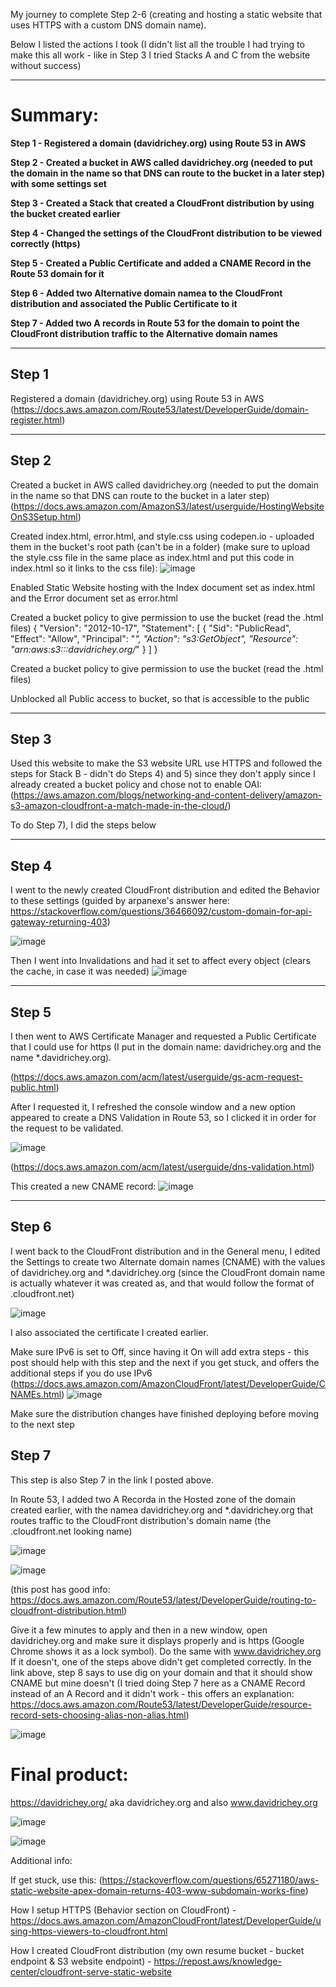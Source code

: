 My journey to complete Step 2-6 (creating and hosting a static website that uses HTTPS with a custom DNS domain name).

Below I listed the actions I took (I didn't list all the trouble I had trying to make this all work - like in Step 3 I tried Stacks A and C from the website without success)

***
# Summary: #
**Step 1 - Registered a domain (davidrichey.org) using Route 53 in AWS**

**Step 2 - Created a bucket in AWS called davidrichey.org (needed to put the domain in the name so that DNS can route to the bucket in a later step) with some settings set**

**Step 3 - Created a Stack that created a CloudFront distribution by using the bucket created earlier**

**Step 4 - Changed the settings of the CloudFront distribution to be viewed correctly (https)**

**Step 5 - Created a Public Certificate and added a CNAME Record in the Route 53 domain for it**

**Step 6 - Added two Alternative domain namea to the CloudFront distribution and associated the Public Certificate to it**

**Step 7 - Added two A records in Route 53 for the domain to point the CloudFront distribution traffic to the Alternative domain names**
***

## Step 1 
Registered a domain (davidrichey.org) using Route 53 in AWS (https://docs.aws.amazon.com/Route53/latest/DeveloperGuide/domain-register.html)
***
## Step 2
Created a bucket in AWS called davidrichey.org (needed to put the domain in the name so that DNS can route to the bucket in a later step) (https://docs.aws.amazon.com/AmazonS3/latest/userguide/HostingWebsiteOnS3Setup.html)
  
  Created index.html, error.html, and style.css using codepen.io - uploaded them in the bucket's root path (can't be in a folder) (make sure to upload the style.css file in the same place as index.html and put this code in index.html so it links to the css file):
  ![image](https://github.com/StudentLoans999/AWS/assets/77641113/342d1c61-d7bb-4448-817b-340d4800093a)
  
  Enabled Static Website hosting with the Index document set as index.html and the Error document set as error.html
  
  Created a bucket policy to give permission to use the bucket (read the .html files)
  {
    "Version": "2012-10-17",
    "Statement": [
        {
            "Sid": "PublicRead",
            "Effect": "Allow",
            "Principal": "*",
            "Action": "s3:GetObject",
            "Resource": "arn:aws:s3:::davidrichey.org/*"
        }
    ]
}
  
  Created a bucket policy to give permission to use the bucket (read the .html files)
  
  Unblocked all Public access to bucket, so that is accessible to the public
***
## Step 3 
Used this website to make the S3 website URL use HTTPS and followed the steps for Stack B - didn't do Steps 4) and 5) since they don't apply since I already created a bucket policy and chose not to enable OAI: (https://aws.amazon.com/blogs/networking-and-content-delivery/amazon-s3-amazon-cloudfront-a-match-made-in-the-cloud/)
  
  To do Step 7), I did the steps below
***
## Step 4
I went to the newly created CloudFront distribution and edited the Behavior to these settings (guided by arpanexe's answer here: https://stackoverflow.com/questions/36466092/custom-domain-for-api-gateway-returning-403)

![image](https://github.com/StudentLoans999/AWS/assets/77641113/83259752-f2cb-4a1b-8d55-2595c7e9cd3f)

  Then I went into Invalidations and had it set to affect every object (clears the cache, in case it was needed)
  ![image](https://github.com/StudentLoans999/AWS/assets/77641113/a84b88c8-bff0-4c4f-a0a5-2fe0dc366696)
***
## Step 5
I then went to AWS Certificate Manager and requested a Public Certificate that I could use for https (I put in the domain name: davidrichey.org and the name *.davidrichey.org). 
  
  (https://docs.aws.amazon.com/acm/latest/userguide/gs-acm-request-public.html)
  
  After I requested it, I refreshed the console window and a new option appeared to create a DNS Validation in Route 53, so I clicked it in order for the request to be validated.
  
  ![image](https://github.com/StudentLoans999/AWS/assets/77641113/7bee600b-2033-488d-bec2-5d7297e4a649)

  (https://docs.aws.amazon.com/acm/latest/userguide/dns-validation.html)
  
  This created a new CNAME record:
  ![image](https://github.com/StudentLoans999/AWS/assets/77641113/7cce6b7b-1ab9-4faf-b740-ec9f227aea66)
***
## Step 6
I went back to the CloudFront distribution and in the General menu, I edited the Settings to create two Alternate domain names (CNAME) with the values of davidrichey.org and *.davidrichey.org (since the CloudFront domain name is actually whatever it was created as, and that would follow the format of .cloudfront.net)
  
  ![image](https://github.com/StudentLoans999/AWS/assets/77641113/3d27fe94-2abf-4c97-a0c2-7f0183d3057c)
  
  I also associated the certificate I created earlier.
  
  Make sure IPv6 is set to Off, since having it On will add extra steps - this post should help with this step and the next if you get stuck, and offers the additional steps if you do use IPv6 (https://docs.aws.amazon.com/AmazonCloudFront/latest/DeveloperGuide/CNAMEs.html)
  ![image](https://github.com/StudentLoans999/AWS/assets/77641113/8274cd55-51c2-4046-bcd7-54094149a6e7)
  
  Make sure the distribution changes have finished deploying before moving to the next step
## Step 7
This step is also Step 7 in the link I posted above.

  In Route 53, I added two A Recorda in the Hosted zone of the domain created earlier, with the namea davidrichey.org and *.davidrichey.org that routes traffic to the CloudFront distribution's domain name (the .cloudfront.net looking name) 
  
  ![image](https://github.com/StudentLoans999/AWS/assets/77641113/f59897c3-2ea0-430e-a48a-4382145a7a85)

  ![image](https://github.com/StudentLoans999/AWS/assets/77641113/310a738f-baaa-4148-850e-32f989a3937b)
  
  (this post has good info: https://docs.aws.amazon.com/Route53/latest/DeveloperGuide/routing-to-cloudfront-distribution.html)
  
  Give it a few minutes to apply and then in a new window, open davidrichey.org and make sure it displays properly and is https (Google Chrome shows it as a lock symbol). Do the same with www.davidrichey.org
  If it doesn't, one of the steps above didn't get completed correctly. In the link above, step 8 says to use dig on your domain and that it should show CNAME but mine doesn't (I tried doing Step 7 here as a CNAME Record instead of an A Record and it didn't work - this offers an explanation: https://docs.aws.amazon.com/Route53/latest/DeveloperGuide/resource-record-sets-choosing-alias-non-alias.html)
  
  ![image](https://github.com/StudentLoans999/AWS/assets/77641113/625788bc-9d51-44d7-b318-cf80876b9b52)

# Final product:
https://davidrichey.org/ aka davidrichey.org and also www.davidrichey.org

![image](https://github.com/StudentLoans999/AWS/assets/77641113/90024662-4a40-4334-8747-477aa276360c)

![image](https://github.com/StudentLoans999/AWS/assets/77641113/008dc996-1979-4802-a1b3-6816800453a8)

Additional info:

If get stuck, use this: (https://stackoverflow.com/questions/65271180/aws-static-website-apex-domain-returns-403-www-subdomain-works-fine)

How I setup HTTPS (Behavior section on CloudFront) -
https://docs.aws.amazon.com/AmazonCloudFront/latest/DeveloperGuide/using-https-viewers-to-cloudfront.html

How I created CloudFront distribution (my own resume bucket - bucket endpoint & S3 website endpoint) -
https://repost.aws/knowledge-center/cloudfront-serve-static-website
